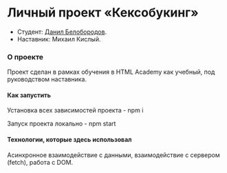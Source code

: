 # Личный проект «Кексобукинг»

* Студент: [Данил Белобородов](https://up.htmlacademy.ru/javascript/22/user/28451).
* Наставник: Михаил Кислый.

### О проекте

Проект сделан в рамках обучения в HTML Academy как учебный, под руководством наставника.

#### Как запустить

Установка всех зависимостей проекта - npm i

Запуск проекта локально - npm start

#### Технологии, которые здесь использовал

Асинхронное взаимодействие с данными, взаимодействие с сервером (fetch), работа с DOM.
